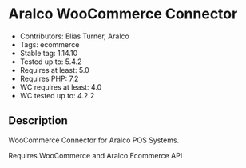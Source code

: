 # Aralco WooCommerce Connector

- Contributors: Elias Turner, Aralco
- Tags: ecommerce
- Stable tag: 1.14.10
- Tested up to: 5.4.2
- Requires at least: 5.0
- Requires PHP: 7.2
- WC requires at least: 4.0
- WC tested up to: 4.2.2

## Description

WooCommerce Connector for Aralco POS Systems.

Requires WooCommerce and Aralco Ecommerce API
